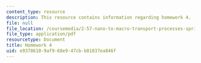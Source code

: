 ```yaml
---
content_type: resource
description: This resource contains information regarding homework 4.
file: null
file_location: /coursemedia/2-57-nano-to-macro-transport-processes-spring-2012/e93786109af968e947cbb81037ea846f_MIT2_57S12_hw_4.pdf
file_type: application/pdf
resourcetype: Document
title: Homework 4
uid: e9378610-9af9-68e9-47cb-b81037ea846f
---
```

